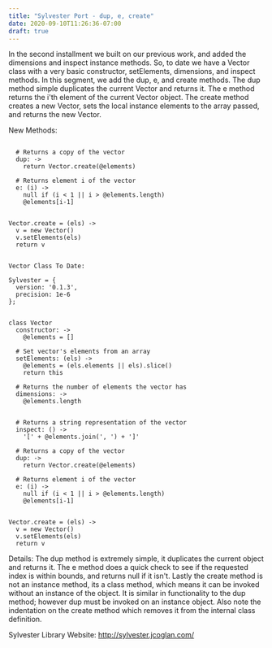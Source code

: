```yaml
---
title: "Sylvester Port - dup, e, create"
date: 2020-09-10T11:26:36-07:00
draft: true
---
```


In the second installment we built on our previous work, and added the dimensions and inspect instance methods.  So, to date we have a Vector class with a very basic constructor, setElements, dimensions, and inspect methods.  In this segment, we add the dup, e, and create methods.    The dup method simple duplicates the current Vector and returns it.  The e method returns the i'th element of the current Vector object.  The create method creates a new Vector, sets the local instance elements to the array passed, and returns the new Vector.

New Methods:

```

  # Returns a copy of the vector
  dup: ->
    return Vector.create(@elements)
  
  # Returns element i of the vector
  e: (i) ->
    null if (i < 1 || i > @elements.length)
    @elements[i-1]
  

Vector.create = (els) ->
  v = new Vector()
  v.setElements(els)
  return v


Vector Class To Date:

Sylvester = {
  version: '0.1.3',
  precision: 1e-6
};


class Vector
  constructor: ->
    @elements = []
  
  # Set vector's elements from an array
  setElements: (els) ->
    @elements = (els.elements || els).slice()
    return this

  # Returns the number of elements the vector has
  dimensions: ->
    @elements.length


  # Returns a string representation of the vector
  inspect: () ->
    '[' + @elements.join(', ') + ']'  

  # Returns a copy of the vector
  dup: ->
    return Vector.create(@elements)
  
  # Returns element i of the vector
  e: (i) ->
    null if (i < 1 || i > @elements.length)
    @elements[i-1]
  

Vector.create = (els) ->
  v = new Vector()
  v.setElements(els)
  return v

```

Details:
The dup method is extremely simple, it duplicates the current object and returns it.  The e method does a quick check to see if the requested index is within bounds, and returns null if it isn't.  Lastly the create method is not an instance method, its a class method, which means it can be invoked without an instance of the object.  It is similar in functionality to the dup method; however dup must be invoked on an instance object.  Also note the indentation on the create method which removes it from the internal class definition.

Sylvester Library Website:
http://sylvester.jcoglan.com/

